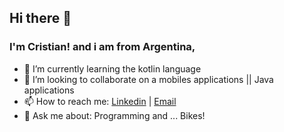 ## Hi there 👋
### I'm Cristian! and i am from **Argentina**,

- 🌱 I’m currently learning the kotlin language
- 👯 I’m looking to collaborate on a mobiles applications || Java applications
- 📫 How to reach me: [Linkedin](https://www.linkedin.com/in/cristian-gabriel-granero/) | [Email](mailto:cristian_granero90@yahoo.com)
- 💬 Ask me about: Programming and ... Bikes!

<!--
**cristiangranero90/cristiangranero90** is a ✨ _special_ ✨ repository because its `README.md` (this file) appears on your GitHub profile.

Here are some ideas to get you started:

- 🔭 I’m currently working on ...
- 🌱 I’m currently learning ...
- 👯 I’m looking to collaborate on ...
- 🤔 I’m looking for help with ...
- 💬 Ask me about ...
- 📫 How to reach me: ...
- 😄 Pronouns: ...
- ⚡ Fun fact: ...
-->
